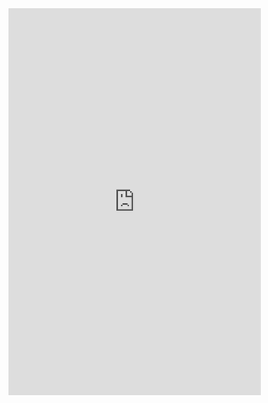 
<iframe src="https://www.facebook.com/plugins/post.php?href=https%3A%2F%2Fwww.facebook.com%2Fuedalaboratory%2Fposts%2F236438166779216&width=500" width="500" height="768" style="border:none;overflow:hidden" scrolling="no" frameborder="0" allowTransparency="true"></iframe>
